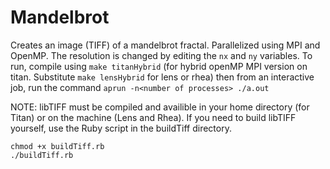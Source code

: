 Mandelbrot
==========

Creates an image (TIFF) of a mandelbrot fractal. Parallelized using MPI and OpenMP. The resolution is changed by editing the `nx` and `ny` variables. To run, compile using `make titanHybrid` (for hybrid openMP MPI version on titan. Substitute `make lensHybrid` for lens or rhea) then from an interactive job, run the command `aprun -n<number of processes> ./a.out`

NOTE:
  libTIFF must be compiled and availible in your home directory (for Titan) or on the machine (Lens and Rhea). If you need to build libTIFF yourself, use the Ruby script in the buildTiff directory. 

```
chmod +x buildTiff.rb
./buildTiff.rb
```
